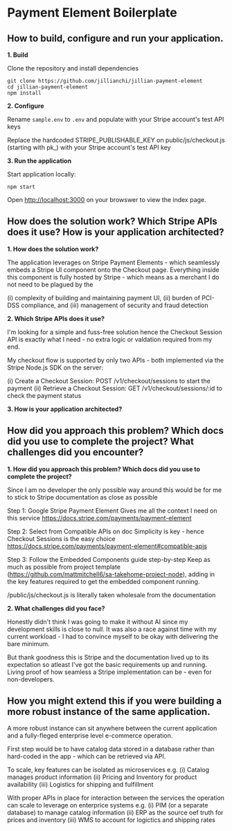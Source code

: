 # Payment Element Boilerplate

## How to build, configure and run your application.

**1. Build**

Clone the repository and install dependencies

```
git clone https://github.com/jillianchi/jillian-payment-element
cd jillian-payment-element
npm install
```

**2.  Configure**

Rename `sample.env` to `.env` and populate with your Stripe account's test API keys

Replace the hardcoded STRIPE_PUBLISHABLE_KEY on public/js/checkout.js (starting with pk_) with your Stripe account's test API key

**3. Run the application**

Start application locally:

```
npm start
```

Open [http://localhost:3000](http://localhost:3000) on your browswer to view the index page.


## How does the solution work? Which Stripe APIs does it use? How is your application architected?

**1. How does the solution work?**

The application leverages on Stripe Payment Elements - which seamlessly embeds a Stripe UI component onto the Checkout page. Everything inside this component is fully hosted by Stripe - which means as a merchant I do not need to be plagued by the

   (i) complexity of building and maintaining payment UI,
   (ii) burden of PCI-DSS compliance, and
   (iii) management of security and fraud detection

**2. Which Stripe APIs does it use?**

I'm looking for a simple and fuss-free solution hence the Checkout Session API is exactly what I need - no extra logic or valdation required from my end.

My checkout flow is supported by only two APIs - both implemented via the Stripe Node.js SDK on the server:

(i) Create a Checkout Session: POST /v1/checkout/sessions to start the payment
(ii) Retrieve a Checkout Session: GET /v1/checkout/sessions/:id to check the payment status

**3. How is your application architected?**


## How did you approach this problem? Which docs did you use to complete the project? What challenges did you encounter?

**1. How did you approach this problem? Which docs did you use to complete the project?**

Since I am no developer the only possible way around this would be for me to stick to Stripe documentation as close as possible

Step 1: Google Stripe Payment Element
Gives me all the context I need on this service
https://docs.stripe.com/payments/payment-element

Step 2: Select from Compatible APIs on doc
Simplicity is key - hence Checkout Sessions is the easy choice
https://docs.stripe.com/payments/payment-element#compatible-apis

Step 3: Follow the Embedded Components guide step-by-step
Keep as much as possible from project template (https://github.com/mattmitchell6/sa-takehome-project-node), adding in the key features required to get the embedded component running.

/public/js/checkout.js is literally taken wholesale from the documentation

**2. What challenges did you face?**

Honestly didn't think I was going to make it without AI since my development skills is close to null. It was also a race against time with my current workload - I had to convince myself to be okay with delivering the bare minimum.

But thank goodness this is Stripe and the documentation lived up to its expectation so atleast I've got the basic requirements up and running. Living proof of how seamless a Stripe implementation can be - even for non-developers.


## How you might extend this if you were building a more robust instance of the same application.

A more robust instance can sit anywhere between the current application and a fully-fleged enterprise level e-commerce operation.

First step would be to have catalog data stored in a database rather than hard-coded in the app - which can be retrieved via API.

To scale, key features can be isolated as microservices e.g.
(i) Catalog manages product information
(ii) Pricing and Inventory for product availability
(iii) Logistics for shipping and fulfillment

With proper APIs in place for interaction between the services the operation can scale to leverage on enterprice systems e.g.
(i) PIM (or a separate database) to manage catalog information
(ii) ERP as the source oef truth for prices and inventory
(iii) WMS to account for logictics and shipping rates
